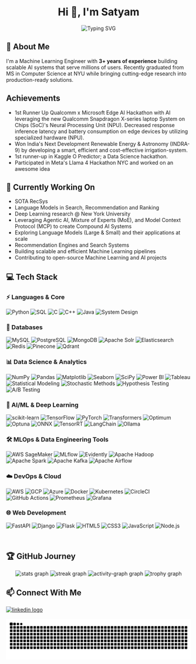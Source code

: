 <h1 align="center">Hi 👋, I'm Satyam</h1>
<div align="center">
  <img src="https://readme-typing-svg.herokuapp.com?font=Fira+Code&size=27&duration=3000&pause=1000&color=2F81F7&center=true&vCenter=true&width=435&lines=Machine+Learning+Engineer;AI+Engineer;Data+Scientist;Software+Engineer;NYU+CS+Graduate+Student" alt="Typing SVG" />
</div>

## 🚀 About Me

I'm a Machine Learning Engineer with **3+ years of experience** building scalable AI systems that serve millions of users. Recently graduated from MS in Computer Science at NYU while bringing cutting-edge research into production-ready solutions.

## Achievements
- 1st Runner Up Qualcomm x Microsoft Edge AI Hackathon with AI leveraging the new Qualcomm Snapdragon X-series laptop System on Chips (SoC)'s Neural Processing Unit (NPU). Decreased response inference latency and battery consumption on edge devices by utilizing specialized hardware (NPU).
- Won India's Next Development Renewable Energy & Astronomy (INDRA-9) by developing a smart, efficient and cost-effective irrigation-system.
- 1st runner-up in Kaggle O Predictor; a Data Science hackathon.
- Participated in Meta's Llama 4 Hackathon NYC and worked on an awesome idea

## 🔭 Currently Working On
- SOTA RecSys
- Language Models in Search, Recommendation and Ranking
- Deep Learning research @ New York University
- Leveraging Agentic AI, Mixture of Experts (MoE), and Model Context Protocol (MCP) to create Compound AI Systems
- Exploring Language Models (Large & Small) and their applications at scale
- Recommendation Engines and Search Systems
- Building scalable and efficient Machine Learning pipelines
- Contributing to open-source Machine Learning and AI projects

## 💻 Tech Stack

### ⚡ Languages & Core

![Python](https://img.shields.io/badge/Python-3776AB?style=for-the-badge&logo=python&logoColor=white)
![SQL](https://img.shields.io/badge/SQL-4479A1?style=for-the-badge&logo=mysql&logoColor=white)
![C](https://img.shields.io/badge/C-00599C?style=for-the-badge&logo=c&logoColor=white)
![C++](https://img.shields.io/badge/C++-00599C?style=for-the-badge&logo=cplusplus&logoColor=white)
![Java](https://img.shields.io/badge/Java-ED8B00?style=for-the-badge&logo=openjdk&logoColor=white)
![System Design](https://img.shields.io/badge/System_Design-FF6C37?style=for-the-badge)

### 💾 Databases

![MySQL](https://img.shields.io/badge/MySQL-005C84?style=for-the-badge&logo=mysql&logoColor=white)
![PostgreSQL](https://img.shields.io/badge/PostgreSQL-316192?style=for-the-badge&logo=postgresql&logoColor=white)
![MongoDB](https://img.shields.io/badge/MongoDB-47A248?style=for-the-badge&logo=mongodb&logoColor=white)
![Apache Solr](https://img.shields.io/badge/Solr-D9411E?style=for-the-badge&logo=apache-solr&logoColor=white)
![Elasticsearch](https://img.shields.io/badge/Elasticsearch-005571?style=for-the-badge&logo=elasticsearch&logoColor=white)
![Redis](https://img.shields.io/badge/Redis-DC382D?style=for-the-badge&logo=redis&logoColor=white)
![Pinecone](https://img.shields.io/badge/Pinecone-000000?style=for-the-badge)
![Qdrant](https://img.shields.io/badge/Qdrant-FF4154?style=for-the-badge&logo=qdrant&logoColor=white)

### 📊 Data Science & Analytics

![NumPy](https://img.shields.io/badge/numpy-013243?style=for-the-badge&logo=numpy&logoColor=white)
![Pandas](https://img.shields.io/badge/pandas-150458?style=for-the-badge&logo=pandas&logoColor=white)
![Matplotlib](https://img.shields.io/badge/Matplotlib-11557c?style=for-the-badge&logo=matplotlib&logoColor=white)
![Seaborn](https://img.shields.io/badge/Seaborn-3776AB?style=for-the-badge&logo=seaborn&logoColor=white)
![SciPy](https://img.shields.io/badge/SciPy-8CAAE6?style=for-the-badge&logo=scipy&logoColor=white)
![Power BI](https://img.shields.io/badge/Power_BI-F2C811?style=for-the-badge&logo=powerbi&logoColor=black)
![Tableau](https://img.shields.io/badge/Tableau-E97627?style=for-the-badge&logo=Tableau&logoColor=white)
![Statistical Modeling](https://img.shields.io/badge/Statistical_Modeling-3776AB?style=for-the-badge)
![Stochastic Methods](https://img.shields.io/badge/Stochastic_Methods-40AEF0?style=for-the-badge)
![Hypothesis Testing](https://img.shields.io/badge/Hypothesis_Testing-E34F26?style=for-the-badge)
![A/B Testing](https://img.shields.io/badge/A/B_Testing-20232A?style=for-the-badge)

### 🤖 AI/ML & Deep Learning

![scikit-learn](https://img.shields.io/badge/scikit--learn-F7931E?style=for-the-badge&logo=scikit-learn&logoColor=white)
![TensorFlow](https://img.shields.io/badge/TensorFlow-FF6F00?style=for-the-badge&logo=tensorflow&logoColor=white)
![PyTorch](https://img.shields.io/badge/PyTorch-EE4C2C?style=for-the-badge&logo=pytorch&logoColor=white)
![Transformers](https://img.shields.io/badge/🤗_Transformers-FFD21E?style=for-the-badge)
![Optimum](https://img.shields.io/badge/Optimum-FF6F61?style=for-the-badge)
![Optuna](https://img.shields.io/badge/Optuna-0d47a1?style=for-the-badge)
![ONNX](https://img.shields.io/badge/ONNX-005CED?style=for-the-badge&logo=onnx&logoColor=white)
![TensorRT](https://img.shields.io/badge/TensorRT-76B900?style=for-the-badge&logo=nvidia&logoColor=white)
![LangChain](https://img.shields.io/badge/🦜_LangChain-2C974B?style=for-the-badge)
![Ollama](https://img.shields.io/badge/Ollama-00ADD8?style=for-the-badge&logo=ollama&logoColor=white)

### 🛠 MLOps & Data Engineering Tools

![AWS SageMaker](https://img.shields.io/badge/SageMaker-FF9900?style=for-the-badge&logo=amazon-aws&logoColor=white)
![MLflow](https://img.shields.io/badge/MLflow-0194E2?style=for-the-badge&logo=mlflow&logoColor=white)
![Evidently](https://img.shields.io/badge/Evidently-5C2D91?style=for-the-badge)
![Apache Hadoop](https://img.shields.io/badge/Hadoop-66CCFF?style=for-the-badge&logo=apache-hadoop&logoColor=white)
![Apache Spark](https://img.shields.io/badge/Spark-E25A1C?style=for-the-badge&logo=apache-spark&logoColor=white)
![Apache Kafka](https://img.shields.io/badge/Kafka-231F20?style=for-the-badge&logo=apache-kafka&logoColor=white)
![Apache Airflow](https://img.shields.io/badge/Airflow-017CEE?style=for-the-badge&logo=apache-airflow&logoColor=white)

### ☁️ DevOps & Cloud

![AWS](https://img.shields.io/badge/AWS-232F3E?style=for-the-badge&logo=amazon-aws&logoColor=white)
![GCP](https://img.shields.io/badge/Google_Cloud-4285F4?style=for-the-badge&logo=google-cloud&logoColor=white)
![Azure](https://img.shields.io/badge/Azure-0078D4?style=for-the-badge&logo=microsoftazure&logoColor=white)
![Docker](https://img.shields.io/badge/Docker-2496ED?style=for-the-badge&logo=docker&logoColor=white)
![Kubernetes](https://img.shields.io/badge/Kubernetes-326CE5?style=for-the-badge&logo=kubernetes&logoColor=white)
![CircleCI](https://img.shields.io/badge/CircleCI-343434?style=for-the-badge&logo=circleci&logoColor=white)
![GitHub Actions](https://img.shields.io/badge/GitHub_Actions-2088FF?style=for-the-badge&logo=github-actions&logoColor=white)
![Prometheus](https://img.shields.io/badge/Prometheus-E6522C?style=for-the-badge&logo=prometheus&logoColor=white)
![Grafana](https://img.shields.io/badge/Grafana-F46800?style=for-the-badge&logo=grafana&logoColor=white)

### 🌐 Web Development

![FastAPI](https://img.shields.io/badge/FastAPI-009688?style=for-the-badge&logo=fastapi&logoColor=white)
![Django](https://img.shields.io/badge/Django-092E20?style=for-the-badge&logo=django&logoColor=white)
![Flask](https://img.shields.io/badge/Flask-000000?style=for-the-badge&logo=flask&logoColor=white)
![HTML5](https://img.shields.io/badge/HTML5-E34F26?style=for-the-badge&logo=html5&logoColor=white)
![CSS3](https://img.shields.io/badge/CSS3-1572B6?style=for-the-badge&logo=css3&logoColor=white)
![JavaScript](https://img.shields.io/badge/JavaScript-F7DF1E?style=for-the-badge&logo=javascript&logoColor=black)
![Node.js](https://img.shields.io/badge/Node.js-339933?style=for-the-badge&logo=nodedotjs&logoColor=white)

<br>

## 🏆 GitHub Journey

<div align="center">
  <img src="https://github-readme-stats.vercel.app/api?username=Nightshade14&hide_title=false&hide_rank=false&show_icons=true&include_all_commits=true&count_private=true&disable_animations=false&theme=swift&locale=en&hide_border=false&custom_title=Github%20Statisitcs" height="150" alt="stats graph"  />
  <img src="https://streak-stats.demolab.com?user=Nightshade14&locale=en&mode=weekly&theme=swift&hide_border=false&border_radius=5" height="150" alt="streak graph"  />
<!--   <img src="https://streak-stats.demolab.com?user=Nightshade14&mode=weekly&card_height=262" alt="GitHub Streak" /> -->
  <img src="https://github-readme-activity-graph.vercel.app/graph?username=Nightshade14&area=true&hide_border=false&hide_title=false&theme=minimal&custom_title=Contribution%20Graph&line=f3bda3&point=e25a1a&area_color=e25a1a&radius=5" height="262" alt="activity-graph graph"  />
  <img src="https://github-profile-trophy.vercel.app?username=Nightshade14&theme=flat&no-frame=true&no-bg=false" height="150" alt="trophy graph"  />
</div>

## 📫 Connect With Me

<div align="left">
  <a href="https://www.linkedin.com/in/satyamchatrola/" target="_blank">
    <img src="https://img.shields.io/static/v1?message=LinkedIn&logo=linkedin&label=&color=0077B5&logoColor=white&labelColor=&style=for-the-badge" height="35" alt="linkedin logo"  />
  </a>
</div>

<br clear="both">
<div align=center>
  <img src="https://raw.githubusercontent.com/Nightshade14/Nightshade14/output/snake.svg" alt="Snake animation" />
</div>
